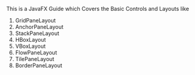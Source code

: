 This is a JavaFX Guide which Covers the Basic Controls and Layouts like
1. GridPaneLayout
2. AnchorPaneLayout
3. StackPaneLayout
4. HBoxLayout
5. VBoxLayout
6. FlowPaneLayout
7. TilePaneLayout
8. BorderPaneLayout
